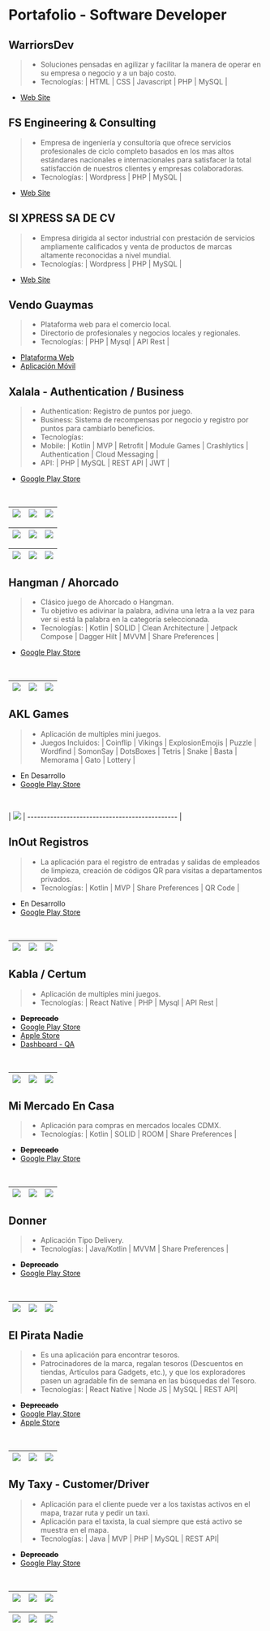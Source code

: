 # Portafolio - Software Developer

## WarriorsDev
> - Soluciones pensadas en agilizar y facilitar la manera de operar en su empresa o negocio y a un bajo costo.
> - Tecnologías: | HTML | CSS | Javascript | PHP | MySQL |
- [Web Site](http://warriorsdev.com)

## FS Engineering & Consulting
> - Empresa de ingeniería y consultoría que ofrece servicios profesionales de ciclo completo basados en los mas altos estándares nacionales e internacionales para satisfacer la total satisfacción de nuestros clientes y empresas colaboradoras.
> - Tecnologías: | Wordpress | PHP | MySQL |
- [Web Site](http://fs-ec.mx/inicio/)

## SI XPRESS SA DE CV
> - Empresa dirigida al sector industrial con prestación de servicios ampliamente calificados y venta de productos de marcas altamente reconocidas a nivel mundial.
> - Tecnologías: | Wordpress | PHP | MySQL |
- [Web Site](http://sixpress.mx)

## Vendo Guaymas
> - Plataforma web para el comercio local.
> - Directorio de profesionales y negocios locales y regionales.
> - Tecnologías: | PHP | Mysql | API Rest |
- [Plataforma Web](http://vendoguaymas.com/index.php)
- [Aplicación Móvil]()

## Xalala - Authentication / Business
> - Authentication: Registro de puntos por juego.
> - Business: Sistema de recompensas por negocio y registro por puntos para cambiarlo beneficios.
> - Tecnologías:
> - Mobile: | Kotlin | MVP | Retrofit | Module Games | Crashlytics | Authentication | Cloud Messaging |
> - API: | PHP | MySQL | REST API | JWT |


- [Google Play Store](https://play.google.com/store/apps/details?id=mx.xalala.app)
<br>

| <img src="screenshot/xalala/xalala_business_4.webp"> | <img src="screenshot/xalala/xalala_business_2.webp"> | <img src="screenshot/xalala/xalala_business_6.webp"> |
| ---------------------------------------------- | -------------------------------------------- | ------------------------------------------- |

| <img src="screenshot/xalala/xalala_simple_games_6.webp"> | <img src="screenshot/xalala/xalala_simple_games_4.webp"> | <img src="screenshot/xalala/xalala_simple_games_1.webp"> |
| ---------------------------------------------- | -------------------------------------------- | ------------------------------------------- |

| <img src="screenshot/xalala/screenshot-1744615732706.png"> | <img src="screenshot/xalala/screenshot-1744615774549.png"> | <img src="screenshot/xalala/screenshot-1744615749852.png"> |
| ---------------------------------------------- | -------------------------------------------- | ------------------------------------------- |

## Hangman / Ahorcado
> - Clásico juego de Ahorcado o Hangman.
> - Tu objetivo es adivinar la palabra, adivina una letra a la vez para ver si está la palabra en la categoría seleccionada.
> - Tecnologías: | Kotlin | SOLID | Clean Architecture | Jetpack Compose | Dagger Hilt | MVVM | Share Preferences |
- [Google Play Store](https://play.google.com/store/apps/details?id=com.warriorsdev.hangman)
<br>

| <img src="screenshot/hangman/227d0ef0-126e-11ee-be56-0242ac120002.png"> | <img src="screenshot/hangman/2beb6f36-126e-11ee-be56-0242ac120002.png"> | <img src="screenshot/hangman/2864ea86-126e-11ee-be56-0242ac120002.png"> |
| ---------------------------------------------- | -------------------------------------------- | ------------------------------------------- |

## AKL Games
> - Aplicación de multiples mini juegos.
> - Juegos Incluidos: | Coinflip | Vikings | ExplosionEmojis | Puzzle | Wordfind | SomonSay | DotsBoxes | Tetris | Snake | Basta | Memorama | Gato | Lottery |
- En Desarrollo
- [Google Play Store](https://play.google.com/store/apps/dev?id=7906574083418100097)
<br>

| <img src="screenshot/aklgames/b21ef9a6-126e-11ee-be56-0242ac120002.png"> | ---------------------------------------------- |

## InOut Registros
> - La aplicación para el registro de entradas y salidas de empleados de limpieza, creación de códigos QR para visitas a departamentos privados.
> - Tecnologías: | Kotlin | MVP | Share Preferences | QR Code |
- En Desarrollo
- [Google Play Store](https://play.google.com/store/apps/dev?id=7906574083418100097)
<br>

| <img src="screenshot/inout/b98e7252-126e-11ee-be56-0242ac120002.png"> | <img src="screenshot/inout/be01e13e-126e-11ee-be56-0242ac120002.png"> | <img src="screenshot/inout/c157b9bc-126e-11ee-be56-0242ac120002.png"> |
| ---------------------------------------------- | -------------------------------------------- | ------------------------------------------- |


## Kabla / Certum
> - Aplicación de multiples mini juegos.
> - Tecnologías: | React Native | PHP | Mysql | API Rest |
- **~~Deprecado~~**
- [Google Play Store](https://play.google.com/store/apps/developer?id=Kabla+Diagn%C3%B3sticos)
- [Apple Store](https://apps.apple.com/mx/app/certum/id1547320721)
- [Dashboard - QA](http://certum.warriorsdev.com/login.php)
<br>

| <img src="screenshot/kabla/b8c816f8-126d-11ee-be56-0242ac120002.png"> | <img src="screenshot/kabla/e7a3b8ba-126d-11ee-be56-0242ac120002.png"> | <img src="screenshot/kabla/ed72f814-126d-11ee-be56-0242ac120002.png"> |
| ---------------------------------------------- | -------------------------------------------- | ------------------------------------------- |

## Mi Mercado En Casa
> - Aplicación para compras en mercados locales CDMX.
> - Tecnologías: | Kotlin | SOLID | ROOM | Share Preferences |
- **~~Deprecado~~**
- [Google Play Store](https://play.google.com/store/apps/details?id=com.warriorsdev.ito.customer.market)
<br>

| <img src="screenshot/mercado/3edcfee8-126e-11ee-be56-0242ac120002.png"> | <img src="screenshot/mercado/430286b4-126e-11ee-be56-0242ac120002.png"> | <img src="screenshot/mercado/46f17bb8-126e-11ee-be56-0242ac120002.png"> |
| ---------------------------------------------- | -------------------------------------------- | ------------------------------------------- |

## Donner
> - Aplicación Tipo Delivery.
> - Tecnologías: | Java/Kotlin | MVVM | Share Preferences |
- **~~Deprecado~~**
- [Google Play Store](https://play.google.com/store/apps/details?id=com.warriorsdev.donner)
<br>

| <img src="screenshot/donner/9d252368-126e-11ee-be56-0242ac120002.png"> | <img src="screenshot/donner/a5854e66-126e-11ee-be56-0242ac120002.png"> | <img src="screenshot/donner/aa183970-126e-11ee-be56-0242ac120002.png"> |
| ---------------------------------------------- | -------------------------------------------- | ------------------------------------------- |

## El Pirata Nadie
> - Es una aplicación para encontrar tesoros.
> - Patrocinadores de la marca, regalan tesoros (Descuentos en tiendas, Artículos para Gadgets, etc.), y que los exploradores pasen un agradable fin de semana en las búsquedas del Tesoro.
> - Tecnologías: | React Native | Node JS | MySQL | REST API|
- **~~Deprecado~~**
- [Google Play Store](https://play.google.com/store/apps/dev?id=7906574083418100097)
- [Apple Store]()
<br>

| <img src="screenshot/nadie/e4109398-126e-11ee-be56-0242ac120002.png"> | <img src="screenshot/nadie/e0802a68-126e-11ee-be56-0242ac120002.png"> | <img src="screenshot/nadie/dcadc5e4-126e-11ee-be56-0242ac120002.png"> |
| ---------------------------------------------- | -------------------------------------------- | ------------------------------------------- |

## My Taxy - Customer/Driver
> - Aplicación para el cliente puede ver a los taxistas activos en el mapa,
trazar ruta y pedir un taxi.
> - Aplicación para el taxista, la cual siempre que está activo se muestra en
el mapa.
> - Tecnologías: | Java | MVP | PHP | MySQL | REST API|

- **~~Deprecado~~**
- [Google Play Store](https://play.google.com/store/apps/dev?id=7906574083418100097)
<br>

| <img src="screenshot/mytaxydrive/d97e3b6a-126e-11ee-be56-0242ac120002.png"> | <img src="screenshot/mytaxydrive/d6214908-126e-11ee-be56-0242ac120002.png"> | <img src="screenshot/mytaxydrive/d0926a80-126e-11ee-be56-0242ac120002.png"> |
| ---------------------------------------------- | -------------------------------------------- | ------------------------------------------- |

| <img src="screenshot/mytaxycustomer/c45a6aa6-126e-11ee-be56-0242ac120002.png"> | <img src="screenshot/mytaxycustomer/c77f0660-126e-11ee-be56-0242ac120002.png"> | <img src="screenshot/mytaxycustomer/cb780802-126e-11ee-be56-0242ac120002.png"> |
| ---------------------------------------------- | -------------------------------------------- | ------------------------------------------- |

